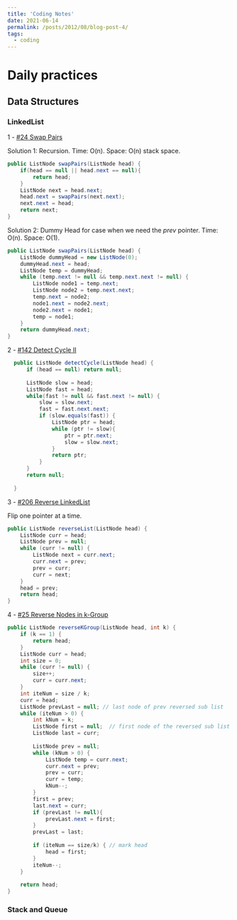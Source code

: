 ```yaml
---
title: 'Coding Notes'
date: 2021-06-14
permalink: /posts/2012/08/blog-post-4/
tags:
  - coding
---
```


# Daily practices

## Data Structures

### LinkedList

1 -  [#24 Swap Pairs](https://leetcode-cn.com/problems/swap-nodes-in-pairs/)

Solution 1: Recursion. Time: O(n). Space: O(n) stack space.
```java
public ListNode swapPairs(ListNode head) {
    if(head == null || head.next == null){
        return head;
    }
    ListNode next = head.next;
    head.next = swapPairs(next.next);
    next.next = head;
    return next;
}
```
Solution 2: Dummy Head for case when we need the *prev* pointer. Time: O(n). Space: O(1).

```java
public ListNode swapPairs(ListNode head) {
    ListNode dummyHead = new ListNode(0);
    dummyHead.next = head;
    ListNode temp = dummyHead;
    while (temp.next != null && temp.next.next != null) {
        ListNode node1 = temp.next;
        ListNode node2 = temp.next.next;
        temp.next = node2;
        node1.next = node2.next;
        node2.next = node1;
        temp = node1;
    }
    return dummyHead.next;
}
```

2 - [#142 Detect Cycle II](https://leetcode-cn.com/problems/linked-list-cycle-ii/)

```java
  public ListNode detectCycle(ListNode head) {
      if (head == null) return null;
    
      ListNode slow = head;
      ListNode fast = head;
      while(fast != null && fast.next != null) {
          slow = slow.next;
          fast = fast.next.next;
          if (slow.equals(fast)) {
              ListNode ptr = head;
              while (ptr != slow){
                  ptr = ptr.next;
                  slow = slow.next;
              }
              return ptr;
          }
      }
      return null;
      
  }
```

3 - [#206 Reverse LinkedList](https://leetcode-cn.com/problems/reverse-linked-list/)

Flip one pointer at a time.
```java
public ListNode reverseList(ListNode head) {
    ListNode curr = head;
    ListNode prev = null;
    while (curr != null) {
        ListNode next = curr.next;
        curr.next = prev;
        prev = curr;
        curr = next;
    }
    head = prev;
    return head;
}
```

4 - [#25 Reverse Nodes in k-Group](https://leetcode-cn.com/problems/reverse-nodes-in-k-group/)


```java
public ListNode reverseKGroup(ListNode head, int k) {
    if (k == 1) {
        return head;
    }
    ListNode curr = head;
    int size = 0;
    while (curr != null) {
        size++;
        curr = curr.next;
    }
    int iteNum = size / k;
    curr = head;
    ListNode prevLast = null; // last node of prev reversed sub list
    while (iteNum > 0) {
        int kNum = k;
        ListNode first = null;  // first node of the reversed sub list
        ListNode last = curr;
        
        ListNode prev = null;
        while (kNum > 0) {
            ListNode temp = curr.next;
            curr.next = prev;
            prev = curr;
            curr = temp;
            kNum--;
        }
        first = prev;
        last.next = curr;
        if (prevLast != null){
            prevLast.next = first; 
        }
        prevLast = last;
        
        if (iteNum == size/k) { // mark head
            head = first;
        }
        iteNum--;
    }
    
    return head;
}
```

### Stack and Queue
